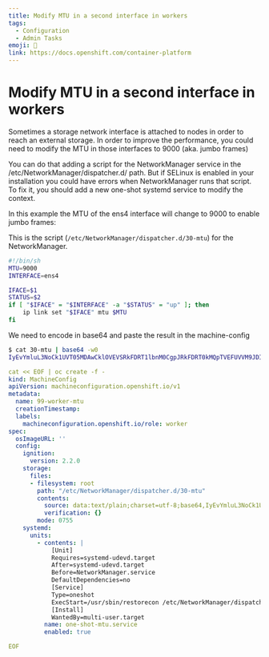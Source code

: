 ```yaml
---
title: Modify MTU in a second interface in workers
tags:
  - Configuration
  - Admin Tasks
emoji: 🦙
link: https://docs.openshift.com/container-platform
---
```


# Modify MTU in a second interface in workers

Sometimes a storage network interface is attached to nodes in order to reach an external storage. In order to improve the performance, you could need to modify the MTU in those interfaces to 9000 (aka. jumbo frames)

You can do that adding a script for the NetworkManager service in the /etc/NetworkManager/dispatcher.d/ path. But if SELinux is enabled in your installation you could have errors when NetworkManager runs that script. To fix it, you should add a new one-shot systemd service to modify the context.

In this example the MTU of the ens4 interface will change to 9000 to enable jumbo frames:

This is the script (`/etc/NetworkManager/dispatcher.d/30-mtu`) for the NetworkManager.

```sh
#!/bin/sh
MTU=9000
INTERFACE=ens4

IFACE=$1
STATUS=$2
if [ "$IFACE" = "$INTERFACE" -a "$STATUS" = "up" ]; then
    ip link set "$IFACE" mtu $MTU
fi
```

We need to encode in base64 and paste the result in the machine-config

```sh
$ cat 30-mtu | base64 -w0
IyEvYmluL3NoCk1UVT05MDAwCklOVEVSRkFDRT1lbnM0CgpJRkFDRT0kMQpTVEFUVVM9JDIKaWYgWyAiJElGQUNFIiA9ICIkSU5URVJGQUNFIiAtYSAiJFNUQVRVUyIgPSAidXAiIF07IHRoZW4KICAgIGlwIGxpbmsgc2V0ICIkSUZBQ0UiIG10dSAkTVRVCmZpCg==
```

```yaml
cat << EOF | oc create -f -
kind: MachineConfig
apiVersion: machineconfiguration.openshift.io/v1
metadata:
  name: 99-worker-mtu
  creationTimestamp:
  labels:
    machineconfiguration.openshift.io/role: worker
spec:
  osImageURL: ''
  config:
    ignition:
      version: 2.2.0
    storage:
      files:
      - filesystem: root
        path: "/etc/NetworkManager/dispatcher.d/30-mtu"
        contents:
          source: data:text/plain;charset=utf-8;base64,IyEvYmluL3NoCk1UVT05MDAwCklOVEVSRkFDRT1lbnM0CgpJRkFDRT0kMQpTVEFUVVM9JDIKaWYgWyAiJElGQUNFIiA9ICIkSU5URVJGQUNFIiAtYSAiJFNUQVRVUyIgPSAidXAiIF07IHRoZW4KICAgIGlwIGxpbmsgc2V0ICIkSUZBQ0UiIG10dSAkTVRVCmZpCg==
          verification: {}
        mode: 0755
    systemd:
      units:
        - contents: |
            [Unit]
            Requires=systemd-udevd.target
            After=systemd-udevd.target
            Before=NetworkManager.service
            DefaultDependencies=no
            [Service]
            Type=oneshot
            ExecStart=/usr/sbin/restorecon /etc/NetworkManager/dispatcher.d/30-mtu
            [Install]
            WantedBy=multi-user.target
          name: one-shot-mtu.service
          enabled: true

EOF
```

